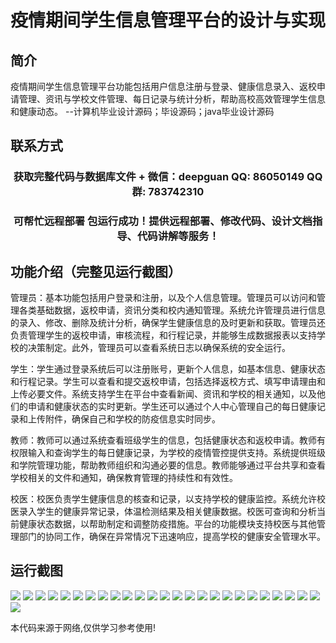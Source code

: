 <p><h1 align="center">疫情期间学生信息管理平台的设计与实现</h1></p>

## 简介
疫情期间学生信息管理平台功能包括用户信息注册与登录、健康信息录入、返校申请管理、资讯与学校文件管理、每日记录与统计分析，帮助高校高效管理学生信息和健康动态。    --计算机毕业设计源码；毕设源码；java毕业设计源码


## 联系方式
<p><h3 align="center">获取完整代码与数据库文件 + 微信：deepguan QQ: 86050149 QQ群: 783742310</h3></p>
<p><h3 align="center">可帮忙远程部署 包运行成功！提供远程部署、修改代码、设计文档指导、代码讲解等服务！</h3></p>

## 功能介绍（完整见运行截图）
管理员：基本功能包括用户登录和注册，以及个人信息管理。管理员可以访问和管理各类基础数据，返校申请，资讯分类和校内通知管理。系统允许管理员进行信息的录入、修改、删除及统计分析，确保学生健康信息的及时更新和获取。管理员还负责管理学生的返校申请，审核流程，和行程记录，并能够生成数据报表以支持学校的决策制定。此外，管理员可以查看系统日志以确保系统的安全运行。

学生：学生通过登录系统后可以注册账号，更新个人信息，如基本信息、健康状态和行程记录。学生可以查看和提交返校申请，包括选择返校方式、填写申请理由和上传必要文件。系统支持学生在平台中查看新闻、资讯和学校的相关通知，以及他们的申请和健康状态的实时更新。学生还可以通过个人中心管理自己的每日健康记录和上传附件，确保自己和学校的防疫信息实时同步。

教师：教师可以通过系统查看班级学生的信息，包括健康状态和返校申请。教师有权限输入和查询学生的每日健康记录，为学校的疫情管控提供支持。系统提供班级和学院管理功能，帮助教师组织和沟通必要的信息。教师能够通过平台共享和查看学校相关的文件和通知，确保教育管理的持续性和有效性。

校医：校医负责学生健康信息的核查和记录，以支持学校的健康监控。系统允许校医录入学生的健康异常记录，体温检测结果及相关健康数据。校医可查询和分析当前健康状态数据，以帮助制定和调整防疫措施。平台的功能模块支持校医与其他管理部门的协同工作，确保在异常情况下迅速响应，提高学校的健康安全管理水平。


## 运行截图
![](img/001.jpg)
![](img/002.jpg)
![](img/003.jpg)
![](img/004.jpg)
![](img/005.jpg)
![](img/006.jpg)
![](img/007.jpg)
![](img/008.jpg)
![](img/009.jpg)
![](img/010.jpg)
![](img/011.jpg)
![](img/012.jpg)
![](img/013.jpg)
![](img/014.jpg)
![](img/015.jpg)
![](img/016.jpg)
![](img/017.jpg)
![](img/018.jpg)
![](img/019.jpg)
![](img/020.jpg)
![](img/021.jpg)
![](img/022.jpg)
![](img/023.jpg)
![](img/024.jpg)
![](img/025.jpg)
![](img/026.jpg)

<p>本代码来源于网络,仅供学习参考使用!</p>
